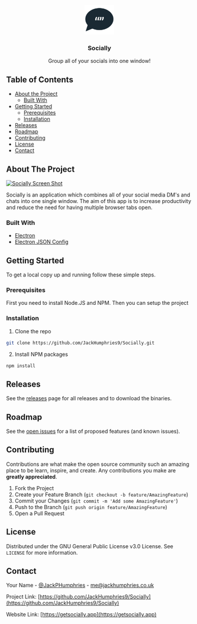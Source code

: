 <!-- PROJECT LOGO -->
<br />
<p align="center">
  <a href="https://github.com/JackHumphries9/Socially">
    <img src="/assets/icons/app-icons/png/1024x1024.png" alt="Logo" width="80" height="80">
  </a>

  <h3 align="center">Socially</h3>

  <p align="center">
    Group all of your socials into one window!
  </p>
</p>



<!-- TABLE OF CONTENTS -->
## Table of Contents

* [About the Project](#about-the-project)
  * [Built With](#built-with)
* [Getting Started](#getting-started)
  * [Prerequisites](#prerequisites)
  * [Installation](#installation)
* [Releases](#releases)
* [Roadmap](#roadmap)
* [Contributing](#contributing)
* [License](#license)
* [Contact](#contact)


<!-- ABOUT THE PROJECT -->
## About The Project

[![Socially Screen Shot][product-screenshot]](https://getsocially.app)

Socially is an application which combines all of your social media DM's and chats into one single window. The aim of this app is to increase productivity and reduce the need for having multiple browser tabs open.


### Built With

* [Electron](https://github.com/electron/electron)
* [Electron JSON Config](https://github.com/de-luca/electron-json-config)

<!-- GETTING STARTED -->
## Getting Started

To get a local copy up and running follow these simple steps.

### Prerequisites

First you need to install Node.JS and NPM. Then you can setup the project

### Installation

1. Clone the repo
```sh
git clone https://github.com/JackHumphries9/Socially.git
```
2. Install NPM packages
```sh
npm install
```
<!-- Releses -->
## Releases

See the [releases](https://github.com/JackHumphries9/Socially/releases/) page for all releases and to download the binaries.

<!-- ROADMAP -->
## Roadmap

See the [open issues](https://github.com/JackHumphries9/Socially/issues) for a list of proposed features (and known issues).



<!-- CONTRIBUTING -->
## Contributing

Contributions are what make the open source community such an amazing place to be learn, inspire, and create. Any contributions you make are **greatly appreciated**.

1. Fork the Project
2. Create your Feature Branch (`git checkout -b feature/AmazingFeature`)
3. Commit your Changes (`git commit -m 'Add some AmazingFeature'`)
4. Push to the Branch (`git push origin feature/AmazingFeature`)
5. Open a Pull Request



<!-- LICENSE -->
## License

Distributed under the GNU General Public License v3.0 License. See `LICENSE` for more information.



<!-- CONTACT -->
## Contact

Your Name - [@JackPHumphries](https://twitter.com/JackPHumphries) - me@jackhumphries.co.uk

Project Link: [https://github.com/JackHumphries9/Socially](https://github.com/JackHumphries9/Socially)

Website Link: [https://getsocially.app](https://getsocially.app)

[product-screenshot]: https://getsocially.app/assets/img/champ.png
